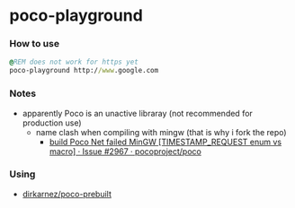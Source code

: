 poco-playground
===============
### How to use
```cmd
@REM does not work for https yet
poco-playground http://www.google.com
```

### Notes
- apparently Poco is an unactive libraray (not recommended for production use)
    - name clash when compiling with mingw (that is why i fork the repo)
        - [build Poco Net failed MinGW [TIMESTAMP_REQUEST enum vs macro] · Issue #2967 · pocoproject/poco](https://github.com/pocoproject/poco/issues/2967)

### Using
- [dirkarnez/poco-prebuilt](https://github.com/dirkarnez/poco-prebuilt)
